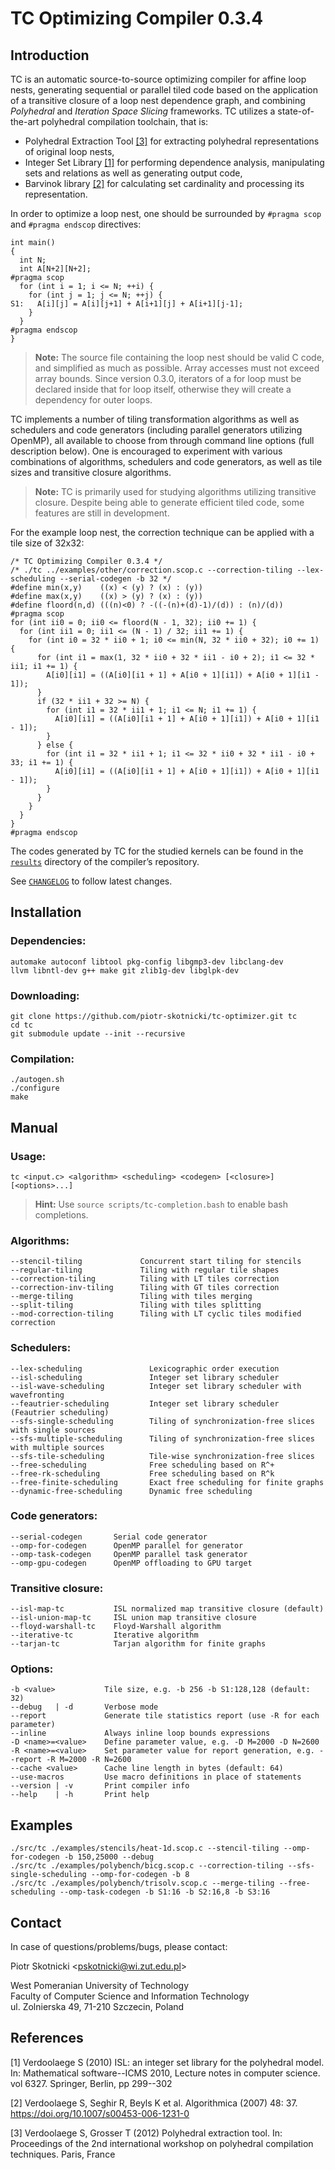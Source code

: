 TC Optimizing Compiler 0.3.4
============================

Introduction
------------

TC is an automatic source-to-source optimizing compiler for affine loop nests, generating sequential or parallel tiled code based on the application of a transitive closure of a loop nest dependence graph, and combining *Polyhedral* and *Iteration Space Slicing* frameworks. TC utilizes a state-of-the-art polyhedral compilation toolchain, that is:

- Polyhedral Extraction Tool [\[3\]](#references) for extracting polyhedral representations of original loop nests,
- Integer Set Library [\[1\]](#references) for performing dependence analysis, manipulating sets and relations as well as generating output code, 
- Barvinok library [\[2\]](#references) for calculating set cardinality and processing its representation.

In order to optimize a loop nest, one should be surrounded by `#pragma scop` and `#pragma endscop` directives:

    int main()
    {
      int N;
      int A[N+2][N+2];
    #pragma scop
      for (int i = 1; i <= N; ++i) {
        for (int j = 1; j <= N; ++j) {
    S1:   A[i][j] = A[i][j+1] + A[i+1][j] + A[i+1][j-1];
        }
      }
    #pragma endscop
    }

> **Note:** The source file containing the loop nest should be valid C code, and simplified as much as possible. Array accesses must not exceed array bounds. Since version 0.3.0, iterators of a for loop must be declared inside that for loop itself, otherwise they will create a dependency for outer loops.

TC implements a number of tiling transformation algorithms as well as schedulers and code generators (including parallel generators utilizing OpenMP), all available to choose from through command line options (full description below). One is encouraged to experiment with various combinations of algorithms, schedulers and code generators, as well as tile sizes and transitive closure algorithms.

> **Note:** TC is primarily used for studying algorithms utilizing transitive closure. Despite being able to generate efficient tiled code, some features are still in development.

For the example loop nest, the correction technique can be applied with a tile size of 32x32:

    /* TC Optimizing Compiler 0.3.4 */
    /* ./tc ../examples/other/correction.scop.c --correction-tiling --lex-scheduling --serial-codegen -b 32 */
    #define min(x,y)    ((x) < (y) ? (x) : (y))
    #define max(x,y)    ((x) > (y) ? (x) : (y))
    #define floord(n,d) (((n)<0) ? -((-(n)+(d)-1)/(d)) : (n)/(d))
    #pragma scop
    for (int ii0 = 0; ii0 <= floord(N - 1, 32); ii0 += 1) {
      for (int ii1 = 0; ii1 <= (N - 1) / 32; ii1 += 1) {
        for (int i0 = 32 * ii0 + 1; i0 <= min(N, 32 * ii0 + 32); i0 += 1) {
          for (int i1 = max(1, 32 * ii0 + 32 * ii1 - i0 + 2); i1 <= 32 * ii1; i1 += 1) {
            A[i0][i1] = ((A[i0][i1 + 1] + A[i0 + 1][i1]) + A[i0 + 1][i1 - 1]);
          }
          if (32 * ii1 + 32 >= N) {
            for (int i1 = 32 * ii1 + 1; i1 <= N; i1 += 1) {
              A[i0][i1] = ((A[i0][i1 + 1] + A[i0 + 1][i1]) + A[i0 + 1][i1 - 1]);
            }
          } else {
            for (int i1 = 32 * ii1 + 1; i1 <= 32 * ii0 + 32 * ii1 - i0 + 33; i1 += 1) {
              A[i0][i1] = ((A[i0][i1 + 1] + A[i0 + 1][i1]) + A[i0 + 1][i1 - 1]);
            }
          }
        }
      }
    }
    #pragma endscop

The codes generated by TC for the studied kernels can be found in the [`results`](results) directory of the compiler’s repository.

See [`CHANGELOG`](CHANGELOG) to follow latest changes.

Installation
------------

### Dependencies:

    automake autoconf libtool pkg-config libgmp3-dev libclang-dev
    llvm libntl-dev g++ make git zlib1g-dev libglpk-dev

### Downloading:

    git clone https://github.com/piotr-skotnicki/tc-optimizer.git tc
    cd tc
    git submodule update --init --recursive

### Compilation:

    ./autogen.sh
    ./configure
    make

Manual
------

### Usage:

    tc <input.c> <algorithm> <scheduling> <codegen> [<closure>] [<options>...]

> **Hint:** Use `source scripts/tc-completion.bash` to enable bash completions.

### Algorithms:

    --stencil-tiling             Concurrent start tiling for stencils
    --regular-tiling             Tiling with regular tile shapes
    --correction-tiling          Tiling with LT tiles correction
    --correction-inv-tiling      Tiling with GT tiles correction
    --merge-tiling               Tiling with tiles merging
    --split-tiling               Tiling with tiles splitting
    --mod-correction-tiling      Tiling with LT cyclic tiles modified correction

### Schedulers:

    --lex-scheduling               Lexicographic order execution
    --isl-scheduling               Integer set library scheduler
    --isl-wave-scheduling          Integer set library scheduler with wavefronting
    --feautrier-scheduling         Integer set library scheduler (Feautrier scheduling)
    --sfs-single-scheduling        Tiling of synchronization-free slices with single sources
    --sfs-multiple-scheduling      Tiling of synchronization-free slices with multiple sources
    --sfs-tile-scheduling          Tile-wise synchronization-free slices
    --free-scheduling              Free scheduling based on R^+
    --free-rk-scheduling           Free scheduling based on R^k
    --free-finite-scheduling       Exact free scheduling for finite graphs
    --dynamic-free-scheduling      Dynamic free scheduling

### Code generators:

    --serial-codegen       Serial code generator
    --omp-for-codegen      OpenMP parallel for generator
    --omp-task-codegen     OpenMP parallel task generator
    --omp-gpu-codegen      OpenMP offloading to GPU target

### Transitive closure:

    --isl-map-tc           ISL normalized map transitive closure (default)
    --isl-union-map-tc     ISL union map transitive closure
    --floyd-warshall-tc    Floyd-Warshall algorithm
    --iterative-tc         Iterative algorithm
    --tarjan-tc            Tarjan algorithm for finite graphs

### Options:

    -b <value>           Tile size, e.g. -b 256 -b S1:128,128 (default: 32)
    --debug   | -d       Verbose mode
    --report             Generate tile statistics report (use -R for each parameter)
    --inline             Always inline loop bounds expressions
    -D <name>=<value>    Define parameter value, e.g. -D M=2000 -D N=2600
    -R <name>=<value>    Set parameter value for report generation, e.g. --report -R M=2000 -R N=2600
    --cache <value>      Cache line length in bytes (default: 64)
    --use-macros         Use macro definitions in place of statements
    --version | -v       Print compiler info
    --help    | -h       Print help

Examples
--------

    ./src/tc ./examples/stencils/heat-1d.scop.c --stencil-tiling --omp-for-codegen -b 150,25000 --debug
    ./src/tc ./examples/polybench/bicg.scop.c --correction-tiling --sfs-single-scheduling --omp-for-codegen -b 8
    ./src/tc ./examples/polybench/trisolv.scop.c --merge-tiling --free-scheduling --omp-task-codegen -b S1:16 -b S2:16,8 -b S3:16

Contact
-------

In case of questions/problems/bugs, please contact:

Piotr Skotnicki \<<pskotnicki@wi.zut.edu.pl>\>

West Pomeranian University of Technology \
Faculty of Computer Science and Information Technology \
ul. Zolnierska 49, 71-210 Szczecin, Poland

References
----------

[1] Verdoolaege S (2010) ISL: an integer set library for the polyhedral model. In: Mathematical software--ICMS 2010, Lecture notes in computer science. vol 6327. Springer, Berlin, pp 299--302

[2] Verdoolaege S, Seghir R, Beyls K et al. Algorithmica (2007) 48: 37. https://doi.org/10.1007/s00453-006-1231-0

[3] Verdoolaege S, Grosser T (2012) Polyhedral extraction tool. In: Proceedings of the 2nd international workshop on polyhedral compilation techniques. Paris, France
